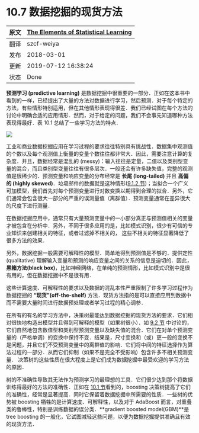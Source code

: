 # 10.7 数据挖掘的现货方法

| 原文   | [The Elements of Statistical Learning](https://esl.hohoweiya.xyz/book/The%20Elements%20of%20Statistical%20Learning.pdf#page=369) |
| ---- | ---------------------------------------- |
| 翻译   | szcf-weiya                               |
| 发布 | 2018-03-01 |
| 更新   | 2019-07-12 16:38:24                               |
| 状态 | Done|

**预测学习 (predictive learning)** 是数据挖掘中很重要的一部分．正如在这本书中看到的一样，已经提出了大量的方法对数据进行学习，然后预测．对于每个特定的方法，有些情形特别适用，但在其他情形表现得很差．我们已经试图在每个方法的讨论中明确合适的应用情形．然而，对于给定的问题，我们不会事先知道哪种方法表现得最好．表 10.1 总结了一些学习方法的特点．

![](../img/10/tab10.1.png)

工业和商业数据挖掘应用在学习过程的要求往往特别具有挑战性．数据集中观测值的个数以及每个观测值上衡量的变量个数往往都非常大．因此，需要注意计算的复杂度．并且，数据经常是混乱的 (messy)：输入往往是定量，二值以及类别型变量的混合，而且类别型变量往往有很多层次．一般还会有许多缺失值，完整的观测值是很稀少的．预测变量和响应变量的分布经常是 **长尾 (long-tailed)** 并且 **高偏的 (highly skewed)**．垃圾邮件的数据就是这种情形([9.1.2 节](../09-Additive-Models-Trees-and-Related-Methods/9.1-Generalized-Additive-Models/index.html))；当拟合一个广义可加模型，我们首先对每个预测变量进行对数变换以期得到合理的拟合．另外，它们通常会包含很大一部分的严重的误测量值（离群值）．预测变量通常在差异很大的尺度下进行测量．

在数据挖掘应用中，通常只有大量预测变量中的一小部分真正与预测值相关的变量才被包含在分析中．另外，不同于很多应用的是，比如模式识别，很少有可信的专业知识来创建相关的特征，或者过滤掉不相关的， 这些不相关的特征显著降低了很多方法的效果．

另外，数据挖掘一般需要可解释性的模型．简单地得到预测值是不够的．提供定性 (qualitative) 理解输入变量和预测的响应变量之间的关系的信息是迫切的．因此，**黑箱方法(black box)**，比如神经网络，在单纯的预测情形，比如模式识别中是很有用的，但在数据挖掘中不是很有用．

这些计算速度、可解释性的要求以及数据的混乱本性严重限制了许多学习过程作为数据挖掘的 **“现货”(off-the-shelf)** 方法．现货方法指的是可以直接应用到数据中而不需要大量时间进行数据预处理或者学习过程的精心调参．

在所有的有名的学习方法中，决策树最能达到数据挖掘的现货方法的要求．它们相对很快地构造出模型并且得到可解释的模型（如果树很小）．如 [9.2 节](../09-Additive-Models-Trees-and-Related-Methods/9.2-Tree-Based-Methods/index.html) 中讨论的，它们自然地包含数值型和类别型预测变量以及缺失值的混合．它们在对单个预测变量的（严格单调）的变换中保持不变．结果是，尺寸变换和（或）更一般的变换不是问题，并且它们不受预测变量中的离群值的影响．它们将中间的特征选择作为算法过程的一部分．从而它们抑制（如果不是完全不受影响）包含许多不相关预测变量． 决策树的这些性质在很大程度上是它们成为数据挖掘中最受欢迎的学习方法的原因．

树的不准确性导致其无法作为预测学习的最理想的工具．它们很少达到那个将数据训练得最好的方法的准确性．正如在 [10.1 节](../10-Boosting-and-Additive-Trees/10.1-Boosting-Methods/index.html)看到的，boosting 决策树提高了它们的准确性，经常是显著提高．同时它保留着数据挖掘中所需要的性质．一些树的优势被 boosting 牺牲的是计算速度、可解释性，以及对于 AdaBoost 而言，对重叠类的鲁棒性，特别是训练数据的误分类．**gradient boosted model(GBM)**是 tree boosting 的一般化，它试图减轻这些问题，以便为数据挖掘提供准确且有效的现货方法．
